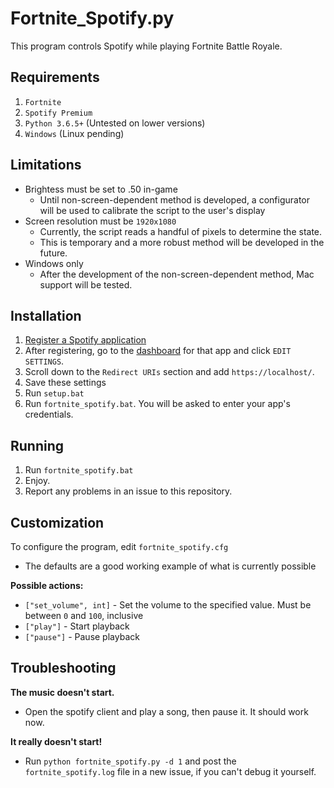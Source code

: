 # Fortnite_Spotify.py
This program controls Spotify while playing Fortnite Battle Royale.

## Requirements
1. `Fortnite`
2. `Spotify Premium`
3. `Python 3.6.5+` (Untested on lower versions)
4. `Windows` (Linux pending) 

## Limitations
 - Brightess must be set to .50 in-game
   - Until non-screen-dependent method is developed, a configurator will be used to calibrate the script to the user's display
 - Screen resolution must be `1920x1080`
   - Currently, the script reads a handful of pixels to determine the state.
   - This is temporary and a more robust method will be developed in the future.
 - Windows only
   - After the development of the non-screen-dependent method, Mac support will be tested.

## Installation
1. [Register a Spotify application](https://beta.developer.spotify.com/documentation/general/guides/app-settings/#register-your-app)
2. After registering, go to the [dashboard](https://beta.developer.spotify.com/dashboard/) for that app and click `EDIT SETTINGS`.
3. Scroll down to the `Redirect URIs` section and add `https://localhost/`.
4. Save these settings
5. Run `setup.bat`
6. Run `fortnite_spotify.bat`. You will be asked to enter your app's credentials.

## Running
1. Run `fortnite_spotify.bat`
2. Enjoy.
3. Report any problems in an issue to this repository.

## Customization
To configure the program, edit `fortnite_spotify.cfg`
 - The defaults are a good working example of what is currently possible
 
**Possible actions:**
 - `["set_volume", int]` - Set the volume to the specified value. Must be between `0` and `100`, inclusive
 - `["play"]` - Start playback
 - `["pause"]` - Pause playback

## Troubleshooting

**The music doesn't start.**
 - Open the spotify client and play a song, then pause it. It should work now.
 
**It really doesn't start!**
 - Run `python fortnite_spotify.py -d 1` and post the `fortnite_spotify.log` file in a new issue, if you can't debug it yourself.
